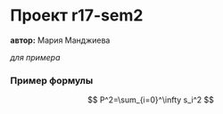 # Проект r17-sem2

   **автор:**  Мария Манджиева
   
   *для примера*
   
   ### Пример формулы
   
   $$ P^2=\sum_{i=0}^\infty s_i^2 $$
